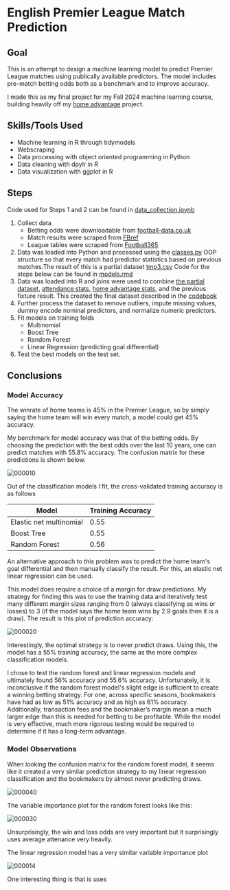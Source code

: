 # English Premier League Match Prediction

## Goal

This is an attempt to design a machine learning model to predict Premier League matches using publically available predictors. The model includes pre-match betting odds both as a benchmark and to improve accuracy.

I made this as my final project for my Fall 2024 machine learning course, building heavily off my [home advantage](https://github.com/holdenellismain/HomeFieldAdvantage/) project.

## Skills/Tools Used

- Machine learning in R through tidymodels
- Webscraping
- Data processing with object oriented programming in Python
- Data cleaning with dpylr in R
- Data visualization with ggplot in R

## Steps

Code used for Steps 1 and 2 can be found in [data_collection.ipynb](code/data_collection.ipynb)
1. Collect data
   - Betting odds were downloadable from [football-data.co.uk](https://www.football-data.co.uk/englandm.php)
   - Match results were scraped from [FBref](https://fbref.com/en/)
   - League tables were scraped from [Football365](https://www.football365.com)
2. Data was loaded into Python and processed using the [classes.py](code/classes.py) OOP structure so that every match had predictor statistics based on previous matches.The result of this is a partial dataset [tmp3.csv](data/tmp3.csv)
Code for the steps below can be found in [models.rmd](code/models.rmd)
3. Data was loaded into R and joins were used to combine [the partial dataset](data/tmp3.csv), [attendance stats](data/attendance.csv), [home advantage stats](data/home_strength.csv), and the previous fixture result. This created the final dataset described in the [codebook](codebook.pdf)
4. Further process the dataset to remove outliers, impute missing values, dummy encode nominal predictors, and normalize numeric predictors.
5. Fit models on training folds
   - Multinomial
   - Boost Tree
   - Random Forest
   - Linear Regression (predicting goal differential)
6. Test the best models on the test set.

## Conclusions

### Model Accuracy

The winrate of home teams is 45% in the Premier League, so by simply saying the home team will win every match, a model could get 45% accuracy.

My benchmark for model accuracy was that of the betting odds. By choosing the prediction with the best odds over the last 10 years, one can predict matches with 55.8% accuracy. The confusion matrix for these predictions is shown below.

![000010](https://github.com/user-attachments/assets/dcbe8e7b-4674-4daf-9402-b9c245eb60a3)

Out of the classification models I fit, the cross-validated training accuracy is as follows

| Model | Training Accuracy |
|-----------------------------------|---------------------------|
| Elastic net multinomial     | 0.55 |
| Boost Tree  | 0.55 |
| Random Forest      | 0.56  |

An alternative approach to this problem was to predict the home team's goal differential and then manually classify the result. For this, an elastic net linear regression can be used. 

This model does require a choice of a margin for draw predictions. My strategy for finding this was to use the training data and iteratively test many different margin sizes ranging from 0 (always classifying as wins or losses) to 3 (if the model says the home team wins by 2.9 goals then it is a draw). The result is this plot of prediction accuracy:

![000020](https://github.com/user-attachments/assets/46c242e6-65ed-45aa-a2e4-7902d34f229a)

Interestingly, the optimal strategy is to never predict draws. Using this, the model has a 55% training accuracy, the same as the more complex classification models.

I chose to test the random forest and linear regression models and ultimately found 56% accuracy and 55.6% accuracy. Unfortunately, it is inconclusive if the random forest model's slight edge is sufficient to create a winning betting strategy. For one, across specific seasons, bookmakers have had as low as 51% accuracy and as high as 61% accuracy. Additionally, transaction fees and the bookmaker’s margin mean a much larger edge than this is needed for betting to be profitable. While the model is very effective, much more rigorous testing would be required to determine if it has a long-term advantage.

### Model Observations

When looking the confusion matrix for the random forest model, it seems like it created a very similar prediction strategy to my linear regression classification and the bookmakers by almost never predicting draws.

![000040](https://github.com/user-attachments/assets/947534db-02cd-41dc-8e2f-79d1eac96b3b)

The variable importance plot for the random forest looks like this:

![000030](https://github.com/user-attachments/assets/97726dd6-239b-4946-b87a-6f2231b289cd)

Unsurprisingly, the win and loss odds are very important but it surprisingly uses average attenance very heavily. 

The linear regression model has a very similar variable importance plot

![000014](https://github.com/user-attachments/assets/76740a93-59ef-4eb2-81f5-59d44bc03c74)

One interesting thing is that is uses 



